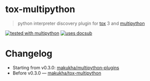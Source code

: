 # tox-multipython
> python interpreter discovery plugin for [tox](https://tox.wiki) 3 and [multipython](https://github.com/makukha/multipython)

<!-- docsub: begin -->
<!-- docsub: include docs/part/badges.md -->
<!-- docsub: end -->
[![tested with multipython](https://img.shields.io/badge/tested_with-multipython-x)](https://github.com/makukha/multipython)
[![uses docsub](https://img.shields.io/badge/uses-docsub-royalblue)](https://github.com/makukha/docsub)


<!-- docsub: begin -->
<!-- docsub: include docs/part/main.md -->
<!-- docsub: end -->


# Changelog

* Starting from v0.3.0: [makukha/multipython-plugins](https://github.com/makukha/multipython-plugins/tree/main/CHANGELOG.md)
* Before v0.3.0 — [makukha/tox-multipython](https://github.com/makukha/tox-multipython/tree/main/CHANGELOG.md)
